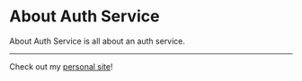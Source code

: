 # About Auth Service

About Auth Service is all about an auth service.

---

Check out my [personal site](https://andrewboutin.com)!
